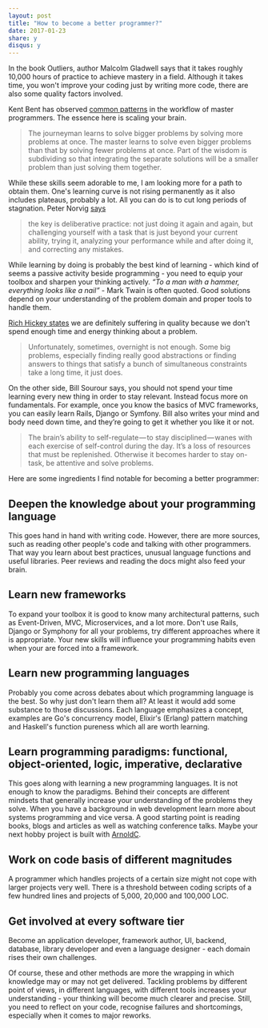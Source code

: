 ```yaml
---
layout: post
title: "How to become a better programmer?"
date: 2017-01-23
share: y
disqus: y
---
```


In the book Outliers, author Malcolm Gladwell says that it takes roughly 10,000 hours of practice to achieve mastery in a field. Although it takes time, you won't improve your coding just by writing more code, there are also some quality factors involved.

Kent Bent has observed [common patterns](https://www.facebook.com/notes/kent-beck/mastering-programming/1184427814923414) in the workflow of master programmers. The essence here is scaling your brain.

> The journeyman learns to solve bigger problems by solving more problems at once. The master learns to solve even bigger problems than that by solving fewer problems at once. Part of the wisdom is subdividing so that integrating the separate solutions will be a smaller problem than just solving them together.

While these skills seem adorable to me, I am looking more for a path to obtain them. One's learning curve is not rising permanently as it also includes plateaus, probably a lot. All you can do is to cut long periods of stagnation. Peter Norvig [says](http://norvig.com/21-days.html)

> the key is deliberative practice: not just doing it again and again, but challenging yourself with a task that is just beyond your current ability, trying it, analyzing your performance while and after doing it, and correcting any mistakes.

While learning by doing is probably the best kind of learning - which kind of seems a passive activity beside programming - you need to equip your toolbox and sharpen your thinking actively. *“To a man with a hammer, everything looks like a nail”* - Mark Twain is often quoted. Good solutions depend on your understanding of the problem domain and proper tools to handle them.

[Rich Hickey states](https://www.youtube.com/watch?v=f84n5oFoZBc) we are definitely suffering in quality because we don't spend enough time and energy thinking about a problem.

> Unfortunately, sometimes, overnight is not enough. Some big problems, especially finding really good abstractions or finding answers to things that satisfy a bunch of simultaneous constraints take a long time, it just does.

On the other side, Bill Sourour says, you should not spend your time learning every new thing in order to stay relevant. Instead focus more on fundamentals. For example, once you know the basics of MVC frameworks, you can easily learn Rails, Django or Symfony. Bill also writes your mind and body need down time, and they’re going to get it whether you like it or not.

> The brain’s ability to self-regulate — to stay disciplined — wanes with each exercise of self-control during the day. It’s a loss of resources that must be replenished. Otherwise it becomes harder to stay on-task, be attentive and solve problems.

Here are some ingredients I find notable for becoming a better programmer:

## Deepen the knowledge about your programming language

This goes hand in hand with writing code. However, there are more sources, such as reading other people's code and talking with other programmers. That way you learn about best practices, unusual language functions and useful libraries. Peer reviews and reading the docs might also feed your brain.

## Learn new frameworks

To expand your toolbox it is good to know many architectural patterns, such as Event-Driven, MVC, Microservices, and a lot more. Don't use Rails, Django or Symphony for all your problems, try different approaches where it is appropriate. Your new skills will influence your programming habits even when your are forced into a framework.

## Learn new programming languages

Probably you come across debates about which programming language is the best. So why just don't learn them all? At least it would add some substance to those discussions.
Each language emphasizes a concept, examples are Go's concurrency model, Elixir's (Erlang) pattern matching and Haskell's function pureness which all are worth learning.

## Learn programming paradigms: functional, object-oriented, logic, imperative, declarative

This goes along with learning a new programming languages. It is not enough to know the paradigms. Behind their concepts are different mindsets that generally increase your understanding of the problems they solve. When you have a background in web development learn more about systems programming and vice versa. A good starting point is reading books, blogs and articles as well as watching conference talks. Maybe your next hobby project is built with [ArnoldC](https://github.com/lhartikk/ArnoldC).

## Work on code basis of different magnitudes

A programmer which handles projects of a certain size might not cope with larger projects very well. There is a threshold between coding scripts of a few hundred lines and projects of 5,000, 20,000 and 100,000 LOC.

## Get involved at every software tier

Become an application developer, framework author, UI, backend, database, library developer and even a language designer - each domain rises their own challenges.

Of course, these and other methods are more the wrapping in which knowledge may or may not get delivered. Tackling problems by different point of views, in different languages, with different tools increases your understanding - your thinking will become much clearer and precise. Still, you need to reflect on your code, recognise failures and shortcomings, especially when it comes to major reworks.
